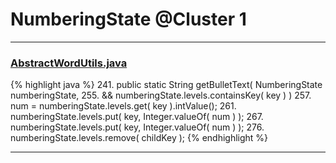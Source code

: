 # NumberingState @Cluster 1

***

### [AbstractWordUtils.java](https://searchcode.com/codesearch/view/97383984/)
{% highlight java %}
241. public static String getBulletText( NumberingState numberingState,
255.                     && numberingState.levels.containsKey( key ) )
257.                 num = numberingState.levels.get( key ).intValue();
261.                     numberingState.levels.put( key, Integer.valueOf( num ) );
267.                 numberingState.levels.put( key, Integer.valueOf( num ) );
276.                     numberingState.levels.remove( childKey );
{% endhighlight %}

***

